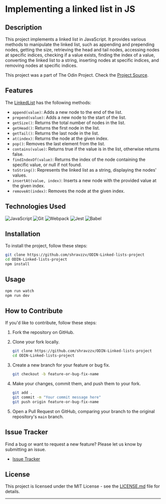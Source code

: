 # Implementing a linked list in JS

## Description

This project implements a linked list in JavaScript. It provides various methods to manipulate the linked list, such as appending and prepending nodes, getting the size, retrieving the head and tail nodes, accessing nodes at specific indices, checking if a value exists, finding the index of a value, converting the linked list to a string, inserting nodes at specific indices, and removing nodes at specific indices.

This project was a part of The Odin Project. Check the [Project Source](https://www.theodinproject.com/lessons/javascript-linked-lists).

## Features

The [LinkedList](src/LinkedList.js) has the following methods:

- `append(value)`: Adds a new node to the end of the list.
- `prepend(value)`: Adds a new node to the start of the list.
- `getSize()`: Returns the total number of nodes in the list.
- `getHead()`: Returns the first node in the list.
- `getTail()`: Returns the last node in the list.
- `at(index)`: Returns the node at the given index.
- `pop()`: Removes the last element from the list.
- `contains(value)`: Returns true if the value is in the list, otherwise returns false.
- `findIndexOf(value)`: Returns the index of the node containing the specific value, or null if not found.
- `toString()`: Represents the linked list as a string, displaying the nodes' values.
- `insertAt(value, index)`: Inserts a new node with the provided value at the given index.
- `removeAt(index)`: Removes the node at the given index.

## Technologies Used

![JavaScript](https://skillicons.dev/icons?i=js)
![Git](https://skillicons.dev/icons?i=git)
![Webpack](https://skillicons.dev/icons?i=webpack)
![Jest](https://skillicons.dev/icons?i=jest)
![Babel](https://skillicons.dev/icons?i=babel)

## Installation

To install the project, follow these steps:

```bash
git clone https://github.com/shravzzv/ODIN-Linked-lists-project
cd ODIN-Linked-lists-project
npm install
```

## Usage

```bash
npm run watch
npm run dev
```

## How to Contribute

If you'd like to contribute, follow these steps:

1. Fork the repository on GitHub.
2. Clone your fork locally.

   ```bash
   git clone https://github.com/shravzzv/ODIN-Linked-lists-project
   cd ODIN-Linked-lists-project
   ```

3. Create a new branch for your feature or bug fix.

   ```bash
   git checkout -b feature-or-bug-fix-name
   ```

4. Make your changes, commit them, and push them to your fork.

   ```bash
   git add .
   git commit -m "Your commit message here"
   git push origin feature-or-bug-fix-name
   ```

5. Open a Pull Request on GitHub, comparing your branch to the original repository's `main` branch.

## Issue Tracker

Find a bug or want to request a new feature? Please let us know by submitting an issue.

- [Issue Tracker](https://github.com/shravzzv/ODIN-Linked-lists-project/issues)

## License

This project is licensed under the MIT License - see the [LICENSE.md](LICENSE) file for details.

---
